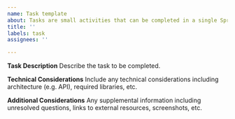 ```yaml
---
name: Task template
about: Tasks are small activities that can be completed in a single Sprint
title: ''
labels: task
assignees: ''

---
```


**__Task Description__**
Describe the task to be completed.

**__Technical Considerations__**
Include any technical considerations including architecture (e.g. API), required libraries, etc.

**__Additional Considerations__**
Any supplemental information including unresolved questions, links to external resources, screenshots, etc.
